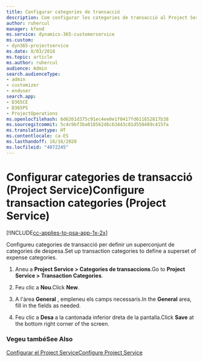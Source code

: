```yaml
---
title: Configurar categories de transacció
description: Com configurar les categories de transacció al Project Service
author: ruhercul
manager: kfend
ms.service: dynamics-365-customerservice
ms.custom:
- dyn365-projectservice
ms.date: 8/03/2018
ms.topic: article
ms.author: ruhercul
audience: Admin
search.audienceType:
- admin
- customizer
- enduser
search.app:
- D365CE
- D365PS
- ProjectOperations
ms.openlocfilehash: 6d6261d375c91ec4ee0e1f0417fd611652817b38
ms.sourcegitcommit: 5c4c9bf3ba018562d6cb3443c01d550489c415fa
ms.translationtype: HT
ms.contentlocale: ca-ES
ms.lasthandoff: 10/16/2020
ms.locfileid: "4072245"
---
```

# <a name="configure-transaction-categories-project-service"></a><span data-ttu-id="78283-103">Configurar categories de transacció (Project Service)</span><span class="sxs-lookup"><span data-stu-id="78283-103">Configure transaction categories (Project Service)</span></span>

[!INCLUDE[cc-applies-to-psa-app-1x-2x](../includes/cc-applies-to-psa-app-1x-2x.md)]

<span data-ttu-id="78283-104">Configureu categories de transacció per definir un superconjunt de categories de despesa.</span><span class="sxs-lookup"><span data-stu-id="78283-104">Set up transaction categories to define a superset of expense categories.</span></span>  
  
1.  <span data-ttu-id="78283-105">Aneu a **Project Service > Categories de transaccions**.</span><span class="sxs-lookup"><span data-stu-id="78283-105">Go to **Project Service > Transaction Categories**.</span></span>  
  
2.  <span data-ttu-id="78283-106">Feu clic a **Nou**.</span><span class="sxs-lookup"><span data-stu-id="78283-106">Click **New**.</span></span>  
  
3.  <span data-ttu-id="78283-107">A l'àrea **General** , empleneu els camps necessaris.</span><span class="sxs-lookup"><span data-stu-id="78283-107">In the **General** area, fill in the fields as needed.</span></span>  
  
4.  <span data-ttu-id="78283-108">Feu clic a **Desa** a la cantonada inferior dreta de la pantalla.</span><span class="sxs-lookup"><span data-stu-id="78283-108">Click **Save** at the bottom right corner of the screen.</span></span>  
  
### <a name="see-also"></a><span data-ttu-id="78283-109">Vegeu també</span><span class="sxs-lookup"><span data-stu-id="78283-109">See Also</span></span>  
 [<span data-ttu-id="78283-110">Configurar el Project Service</span><span class="sxs-lookup"><span data-stu-id="78283-110">Configure Project Service</span></span>](../psa/configure.md)

